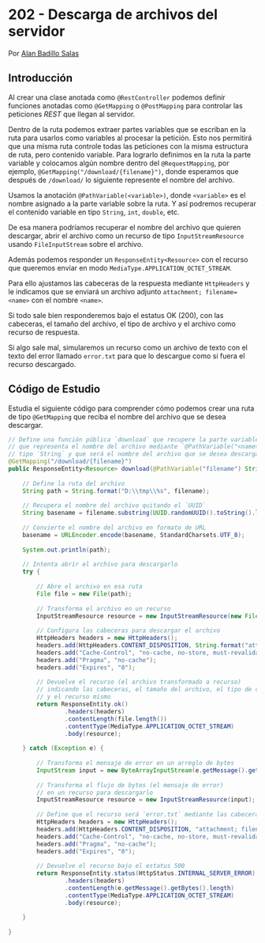 # 202 - Descarga de archivos del servidor

Por [Alan Badillo Salas](alan@nomadacode.com)

## Introducción

Al crear una clase anotada como `@RestController` podemos definir funciones anotadas como `@GetMapping` o `@PostMapping` para controlar las peticiones *REST* que llegan al servidor.

Dentro de la ruta podemos extraer partes variables que se escriban en la ruta para usarlos como variables al procesar la petición. Esto nos permitirá que una misma ruta controle todas las peticiones con la misma estructura de ruta, pero contenido variable. Para lograrlo definimos en la ruta la parte variable y colocamos algún nombre dentro del `@RequestMapping`, por ejemplo, `@GetMapping("/download/{filename}")`, donde esperamos que después de `/download/` lo siguiente represente el nombre del archivo.  

Usamos la anotación `@PathVariable(<variable>)`, donde `<variable>` es el nombre asignado a la parte variable sobre la ruta. Y así podremos recuperar el contenido variable en tipo `String`, `int`, `double`, etc.

De esa manera podríamos recuperar el nombre del archivo que quieren descargar, abrir el archivo como un recurso de tipo `InputStreamResource` usando `FileInputStream` sobre el archivo.

Además podemos responder un `ResponseEntity<Resource>` con el recurso que queremos enviar en modo `MediaType.APPLICATION_OCTET_STREAM`.

Para ello ajustamos las cabeceras de la respuesta mediante `HttpHeaders` y le indicamos que se enviará un archivo adjunto `attachment; filename=<name>` con el nombre `<name>`.

Si todo sale bien responderemos bajo el estatus OK (200), con las cabeceras, el tamaño del archivo, el tipo de archivo y el archivo como recurso de respuesta.

Si algo sale mal, simularemos un recurso como un archivo de texto con el texto del error llamado `error.txt` para que lo descargue como si fuera el recurso descargado.

## Código de Estudio

Estudia el siguiente código para comprender cómo podemos crear una ruta de tipo `@GetMapping` que reciba el nombre del archivo que se desea descargar.

```java
// Define una función pública `download` que recupere la parte variable en la ruta
// que representa el nombre del archivo mediante `@PathVariable("<name>")` de
// tipo `String` y que será el nombre del archivo que se desea descargar.
@GetMapping("/download/{filename}")
public ResponseEntity<Resource> download(@PathVariable("filename") String filename) {
    
    // Define la ruta del archivo
    String path = String.format("D:\\tmp\\%s", filename);
    
    // Recupera el nombre del archivo quitando el `UUID`
    String basename = filename.substring(UUID.randomUUID().toString().length() + 1);
    
    // Convierte el nombre del archivo en formato de URL
    basename = URLEncoder.encode(basename, StandardCharsets.UTF_8);
    
    System.out.println(path);
    
    // Intenta abrir el archivo para descargarlo
    try {
        
        // Abre el archivo en esa ruta
        File file = new File(path);
        
        // Transforma el archivo en un recurso
        InputStreamResource resource = new InputStreamResource(new FileInputStream(file));
        
        // Configura las cabeceras para descargar el archivo
        HttpHeaders headers = new HttpHeaders();
        headers.add(HttpHeaders.CONTENT_DISPOSITION, String.format("attachment; filename=%s", basename));
        headers.add("Cache-Control", "no-cache, no-store, must-revalidate");
        headers.add("Pragma", "no-cache");
        headers.add("Expires", "0");
        
        // Devuelve el recurso (el archivo transformado a recurso)
        // indicando las cabeceras, el tamaño del archivo, el tipo de contenido
        // y el recurso mismo
        return ResponseEntity.ok()
                .headers(headers)
                .contentLength(file.length())
                .contentType(MediaType.APPLICATION_OCTET_STREAM)
                .body(resource);
                
    } catch (Exception e) {
        
        // Transforma el mensaje de error en un arreglo de bytes
        InputStream input = new ByteArrayInputStream(e.getMessage().getBytes());
        
        // Transforma el flujo de bytes (el mensaje de error)
        // en un recurso para descargarlo
        InputStreamResource resource = new InputStreamResource(input);
        
        // Define que el recurso será `error.txt` mediante las cabeceras
        HttpHeaders headers = new HttpHeaders();
        headers.add(HttpHeaders.CONTENT_DISPOSITION, "attachment; filename=error.txt");
        headers.add("Cache-Control", "no-cache, no-store, must-revalidate");
        headers.add("Pragma", "no-cache");
        headers.add("Expires", "0");
        
        // Devuelve el recurso bajo el estatus 500
        return ResponseEntity.status(HttpStatus.INTERNAL_SERVER_ERROR)
                .headers(headers)
                .contentLength(e.getMessage().getBytes().length)
                .contentType(MediaType.APPLICATION_OCTET_STREAM)
                .body(resource);
        
    }
        
}
```

